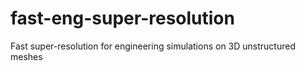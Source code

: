 # fast-eng-super-resolution
Fast super-resolution for engineering simulations on 3D unstructured meshes
